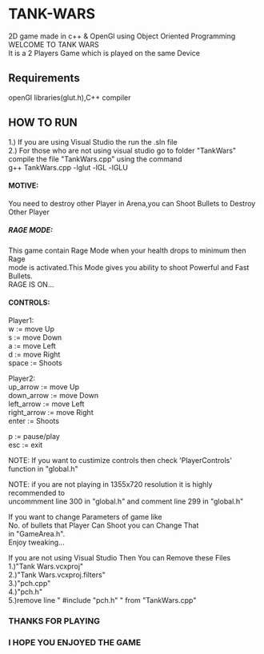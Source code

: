 # TANK-WARS
2D game made in c++ &amp; OpenGl using Object Oriented Programming\
WELCOME TO TANK WARS\
It is a 2 Players Game which is played on the same Device
 
 ## Requirements
 openGl libraries(glut.h),C++ compiler
 
 ## HOW TO RUN
 1.) If you are using Visual Studio the run the .sln file\
 2.) For those who are not using visual studio go to folder "TankWars"\
     compile the file "TankWars.cpp" using the command\
     g++ TankWars.cpp -lglut -lGL -lGLU
 
 #### MOTIVE:
 You need to destroy other Player in Arena,you can Shoot Bullets to Destroy Other Player
 
 ##### RAGE MODE:
 This game contain Rage Mode when your health drops to minimum then Rage\
 mode is activated.This Mode gives you ability to shoot Powerful and Fast Bullets.\
 RAGE IS ON...
 
 #### CONTROLS:
Player1:\
w := move Up\
s := move Down\
a := move Left\
d := move Right\
space := Shoots

Player2:\
up_arrow    := move Up\
down_arrow  := move Down\
left_arrow  := move Left\
right_arrow := move Right\
enter       := Shoots

p   := pause/play\
esc := exit

NOTE: If you want to custimize controls then check 'PlayerControls' function in "global.h"

NOTE: if you are not playing in 1355x720 resolution it is highly recommended to\
uncommment line 300 in "global.h" and comment line 299 in "global.h"

If you want to change Parameters of game like\
No. of bullets that Player Can Shoot you can Change That\
in "GameArea.h".\
Enjoy tweaking...

If you are not using Visual Studio Then You can Remove these Files\
1.)"Tank Wars.vcxproj"\
2.)"Tank Wars.vcxproj.filters"\
3.)"pch.cpp"\
4.)"pch.h"\
5.)remove line " #include "pch.h" " from "TankWars.cpp"

### THANKS FOR PLAYING
### I HOPE YOU ENJOYED THE GAME
